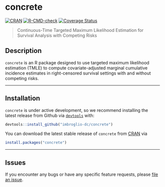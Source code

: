 
<!-- README.md is generated from README.Rmd. Please edit that file -->

# concrete

[![CRAN](http://www.r-pkg.org/badges/version/concrete)](http://www.r-pkg.org/pkg/concrete)
[![R-CMD-check](https://github.com/imbroglio-dc/concrete/workflows/R-CMD-check/badge.svg)](https://github.com/imbroglio-dc/concrete/actions)
[![Coverage
Status](https://coveralls.io/repos/github/imbroglio-dc/concrete/badge.svg?branch=main)](https://coveralls.io/github/imbroglio-dc/concrete?branch=main)

> Continuous-Time Targeted Maximum Likelihood Estimation for Survival
> Analysis with Competing Risks

## Description

`concrete` is an R package designed to use targeted maximum likelihood
estimation (TMLE) to compute covariate-adjusted marginal cumulative
incidence estimates in right-censored survival settings with and without
competing risks.

------------------------------------------------------------------------

## Installation

`concrete` is under active development, so we recommend installing the 
latest release from Github via [`devtools`](https://www.rstudio.com/products/rpackages/devtools/) with:

``` r
devtools::install_github("imbroglio-dc/concrete")
```

You can download the latest stable release of `concrete` from [CRAN](https://cran.r-project.org/) via

``` r
install.packages("concrete")
```

------------------------------------------------------------------------

## Issues

If you encounter any bugs or have any specific feature requests, please
[file an issue](https://github.com/imbroglio-dc/concrete/issues).
